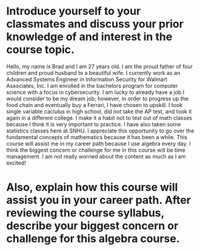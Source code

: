 # Introduce yourself to your classmates and discuss your prior knowledge of and interest in the course topic.
Hello, my name is Brad and I am 27 years old.  I am the proud father of four children and proud husband to a beautiful wife.  I currently work as an Advanced Systems Engineer in Information Security for Walmart Associates, Inc. I am enrolled in the bachelors program for computer science with a focus in cybersecurity. I am lucky to already have a job I would consider to be my dream job; however, in order to progress up the food chain and eventually buy a Ferrari, I have chosen to upskill.  I took single variable caclulus in high school, did not take the AP test, and took it again in a different college.  I make it a habit not to test out of math classes because I think it is very important to practice.  I have also taken some statistics classes here at SNHU.  I appreciate this opportunity to go over the fundamental concepts of mathematics because it has been a while.  This course will assist me in my career path because I use algebra every day.  I think the biggest concern or challenge for me in this course will be time management.  I am not really worried about the content as much as I am excited!

# Also, explain how this course will assist you in your career path. After reviewing the course syllabus, describe your biggest concern or challenge for this algebra course.